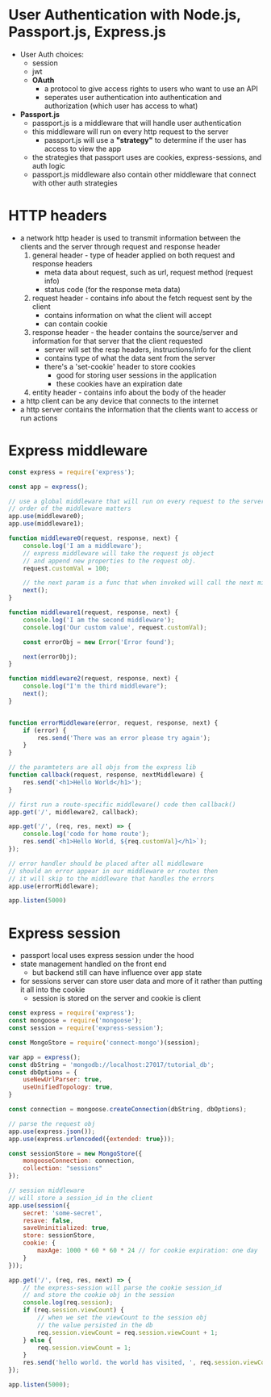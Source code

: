# User Authentication with Node.js, Passport.js, Express.js
- User Auth choices:
	- session
	- jwt
	- __OAuth__
		- a protocol to give access rights to users who want to use an API
		- seperates user authentication into authentication and authorization (which user has access to what)
- __Passport.js__
	- passport.js is a middleware that will handle user authentication
	- this middleware will run on every http request to the server
		- passport.js will use a __"strategy"__ to determine if the user has access to view the app
	- the strategies that passport uses are cookies, express-sessions, and auth logic
	- passport.js middleware also contain other middleware that connect with other auth strategies

# HTTP headers
- a network http header is used to transmit information between the clients and the server through request and response header
	1. general header - type of header applied on both request and response headers
		- meta data about request, such as url, request method (request info)
		- status code (for the response meta data)
	2. request header - contains info about the fetch request sent by the client
		- contains information on what the client will accept
		- can contain cookie
	3. response header - the header contains the source/server and information for that server that the client requested
		- server will set the resp headers, instructions/info for the client
		- contains type of what the data sent from the server
		- there's a 'set-cookie' header to store cookies
			- good for storing user sessions in the application
			- these cookies have an expiration date
	4. entity header - contains info about the body of the header
- a http client can be any device that connects to the internet
- a http server contains the information that the clients want to access or run actions

# Express middleware
```js
const express = require('express');

const app = express();

// use a global middleware that will run on every request to the server
// order of the middleware matters
app.use(middleware0);
app.use(middleware1);

function middleware0(request, response, next) {
	console.log('I am a middleware');
	// express middleware will take the request js object
	// and append new properties to the request obj.
	request.customVal = 100;

	// the next param is a func that when invoked will call the next middleware
	next(); 
}

function middleware1(request, response, next) {
	console.log('I am the second middleware');
	console.log('Our custom value', request.customVal);

	const errorObj = new Error('Error found');

	next(errorObj);
}

function middleware2(request, response, next) {
	console.log("I'm the third middleware");
	next();
}


function errorMiddleware(error, request, response, next) {
	if (error) {
		res.send('There was an error please try again');
	}
}

// the paramteters are all objs from the express lib
function callback(request, response, nextMiddleware) {
	res.send('<h1>Hello World</h1>');
}

// first run a route-specific middleware() code then callback()
app.get('/', middleware2, callback);

app.get('/', (req, res, next) => {
	console.log('code for home route');
	res.send(`<h1>Hello World, ${req.customVal}</h1>`);
});

// error handler should be placed after all middleware
// should an error appear in our middleware or routes then
// it will skip to the middleware that handles the errors
app.use(errorMiddleware);

app.listen(5000)
```

# Express session 
- passport local uses express session under the hood
- state management handled on the front end
	- but backend still can have influence over app state
- for sessions server can store user data and more of it rather than putting it all into the cookie
	- session is stored on the server and cookie is client
```js
const express = require('express');
const mongoose = require('mongoose');
const session = require('express-session');

const MongoStore = require('connect-mongo')(session);

var app = express();
const dbString = 'mongodb://localhost:27017/tutorial_db';
const dbOptions = {
	useNewUrlParser: true,
	useUnifiedTopology: true,
}

const connection = mongoose.createConnection(dbString, dbOptions);

// parse the request obj
app.use(express.json());
app.use(express.urlencoded({extended: true}));

const sessionStore = new MongoStore({
	mongooseConnection: connection,
	collection: "sessions"
});

// session middleware 
// will store a session_id in the client
app.use(session({
	secret: 'some-secret',
	resave: false,
	saveUninitialized: true,
	store: sessionStore,
	cookie: {
		maxAge: 1000 * 60 * 60 * 24 // for cookie expiration: one day
	}
}));

app.get('/', (req, res, next) => {
	// the express-session will parse the cookie session_id
	// and store the cookie obj in the session
	console.log(req.session);
	if (req.session.viewCount) {
		// when we set the viewCount to the session obj
		// the value persisted in the db
		req.session.viewCount = req.session.viewCount + 1;
	} else {
		req.session.viewCount = 1;
	}
	res.send('hello world. the world has visited, ', req.session.viewCount, 'times');
});

app.listen(5000);
```